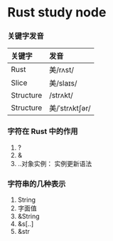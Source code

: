 # Rust study node

### 关键字发音
| 关键字        | 发音 |
|:--------------|:------------------|
| Rust          | 美/rʌst/          |
| Slice         | 美/slaɪs/         |
| Structure     | /strʌkt/          | 
| Structure     | 美/ˈstrʌktʃər/    |      

### 字符在 Rust 中的作用
1. ?
2. &
3. ..对象实例： 实例更新语法


### 字符串的几种表示

1. String
2. 字面值
3. &String
4. &s[..]
5. &str

